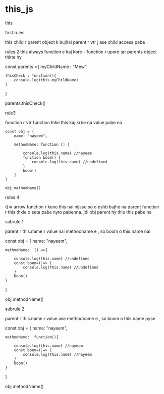 # this_js

this

first rules

this child r parent  object k bujhai 
parent r vtr j ase child access pabe



rules 2 
this always function e kaj kore - function 
r upore tar parents object thkte hy



const parents ={
    myChildName : "Mew",

    thisCheck : function(){
        console.log(this.myChildName)
    }

}

parents.thisCheck()

rule3 

function r vtr function thke this kaj krbe na value pabe na 



    const obj = {
        name: "nayeem",

        methodName: function () {
           
            console.log(this.name) //nayeem
            function boom() {
                console.log(this.name) //undefined
            }
            boom()
        }
    }

    obj.methodName()


rules 4 

()=> arrow function r kono this nai nijsso so o eshb bujhe na parent function r this thkle o seta pabe nyto pabenna.
jdi obj parent hy thle this pabe na


subrule 1

parent r this.name  r value nai methodname e , so boom o this.name nai


const obj = {
    name: "nayeem",

    methodName:  () =>{
   
        console.log(this.name) //undefined
        const boom=()=> {
            console.log(this.name) //undefined
        }
        boom()
    }
}

obj.methodName()


subrule 2

parent r this.name  r value ase methodname e , so boom o this.name pyse 

const obj = {
    name: "nayeem",

    methodName:  function(){
   
        console.log(this.name) //nayeem
        const boom=()=> {
            console.log(this.name) //nayeem
        }
        boom()
    }
}

obj.methodName()




